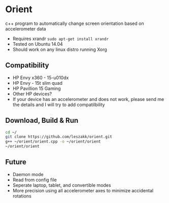 # Orient
c++ program to automatically change screen orientation based on accelerometer data
* Requires xrandr ````sudo apt-get install xrandr````
* Tested on Ubuntu 14.04
* Should work on any linux distro running Xorg

## Compatibility
* HP Envy x360 - 15-u010dx
* HP Envy - 15t slim quad
* HP Pavillion 15 Gaming
* Other HP devices?
* If your device has an accelerometer and does not work, please send me the details and I will try to add compatilbility 

## Download, Build & Run
````bash
cd ~/
git clone https://github.com/leszakk/orient.git
g++ ~/orient/orient.cpp -o ~/orient/orient
~/orient/orient
````

## Future
* Daemon mode
* Read from config file
* Seperate laptop, tablet, and convertible modes
* More precision using all accelerometer axes to minimize accidental rotations
